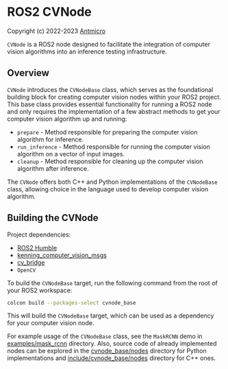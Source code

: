 # ROS2 CVNode

Copyright (c) 2022-2023 [Antmicro](https://www.antmicro.com)

`CVNode` is a ROS2 node designed to facilitate the integration of computer vision algorithms into an inference testing infrastructure.

## Overview

`CVNode` introduces the `CVNodeBase` class, which serves as the foundational building block for creating computer vision nodes within your ROS2 project.
This base class provides essential functionality for running a ROS2 node and only requires the implementation of a few abstract methods to get your computer vision algorithm up and running:
* `prepare` - Method responsible for preparing the computer vision algorithm for inference.
* `run_inference` - Method responsible for running the computer vision algorithm on a vector of input images.
* `cleanup` - Method responsible for cleaning up the computer vision algorithm after inference.

The `CVNode` offers both C++ and Python implementations of the `CVNodeBase` class, allowing choice in the language used to develop computer vision algorithm.

## Building the CVNode

Project dependencies:
* [ROS2 Humble](https://docs.ros.org/en/humble/index.html)
* [kenning_computer_vision_msgs](https://github.com/antmicro/ros2-kenning-computer-vision-msgs)
* [cv_bridge](https://github.com/ros-perception/vision_opencv.git)
* `OpenCV`

To build the `CVNodeBase` target, run the following command from the root of your ROS2 workspace:
```bash
colcon build --packages-select cvnode_base
```

This will build the `CVNodeBase` target, which can be used as a dependency for your computer vision node.

For example usage of the `CVNodeBase` class, see the `MaskRCNN` demo in [examples/mask_rcnn](examples/mask_rcnn/) directory.
Also, source code of already implemented nodes can be explored in the [cvnode_base/nodes](cvnode_base/nodes) directory for Python implementations and [include/cvnode_base/nodes](include/cvnode_base/nodes) directory for C++ ones.
